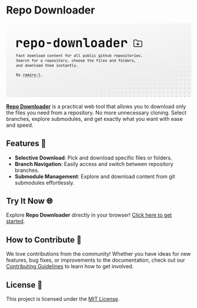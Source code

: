 # Repo Downloader

![Preview of Repo Downloader](./app/og.png)

**[Repo Downloader](https://repo-downloader.pages.dev/)** is a practical web tool that allows you to download only the files you need from a repository. No more unnecessary cloning. Select branches, explore submodules, and get exactly what you want with ease and speed.

## Features 🚀

-   **Selective Download**: Pick and download specific files or folders.
-   **Branch Navigation**: Easily access and switch between repository branches.
-   **Submodule Management**: Explore and download content from git submodules effortlessly.

## Try It Now 🌐

Explore **Repo Downloader** directly in your browser! [Click here to get started](https://repo-downloader.pages.dev/).

## How to Contribute 🤝

We love contributions from the community! Whether you have ideas for new features, bug fixes, or improvements to the documentation, check out our [Contributing Guidelines](CONTRIBUTING.md) to learn how to get involved.

## License 📝

This project is licensed under the [MIT License](LICENSE).
